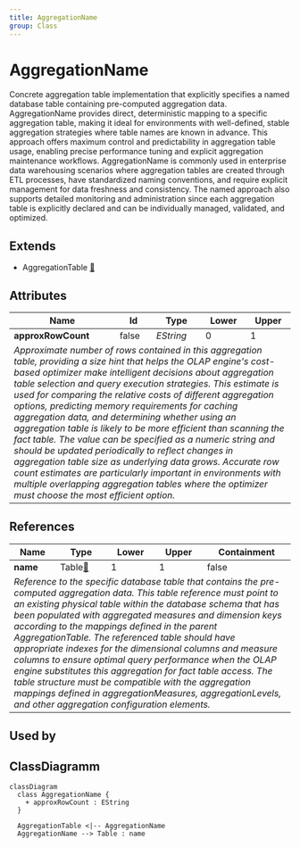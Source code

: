 ```yaml
---
title: AggregationName
group: Class
---
```


# AggregationName<a name="class-aggregationname"></a>

Concrete aggregation table implementation that explicitly specifies a named database table containing pre-computed aggregation data. AggregationName provides direct, deterministic mapping to a specific aggregation table, making it ideal for environments with well-defined, stable aggregation strategies where table names are known in advance. This approach offers maximum control and predictability in aggregation table usage, enabling precise performance tuning and explicit aggregation maintenance workflows. AggregationName is commonly used in enterprise data warehousing scenarios where aggregation tables are created through ETL processes, have standardized naming conventions, and require explicit management for data freshness and consistency. The named approach also supports detailed monitoring and administration since each aggregation table is explicitly declared and can be individually managed, validated, and optimized.
## Extends
- AggregationTable [🔗](./class-AggregationTable)
## Attributes

<table>
  <thead>
    <tr>
      <th>Name</th>
      <th>Id</th>
      <th>Type</th>
      <th>Lower</th>
      <th>Upper</th>
    </tr>
  </thead>
  <tbody>
    <tr>
      <td><strong>approxRowCount</strong></td>
      <td>false</td>
      <td><em>EString</em></td>
      <td>0</td>
      <td>1</td>
    </tr>
    <tr>
      <td colspan="5"><em>Approximate number of rows contained in this aggregation table, providing a size hint that helps the OLAP engine's cost-based optimizer make intelligent decisions about aggregation table selection and query execution strategies. This estimate is used for comparing the relative costs of different aggregation options, predicting memory requirements for caching aggregation data, and determining whether using an aggregation table is likely to be more efficient than scanning the fact table. The value can be specified as a numeric string and should be updated periodically to reflect changes in aggregation table size as underlying data grows. Accurate row count estimates are particularly important in environments with multiple overlapping aggregation tables where the optimizer must choose the most efficient option.</em></td>
    </tr>
  </tbody>
</table>

## References

<table>
  <thead>
    <tr>
      <th>Name</th>
      <th>Type</th>
      <th>Lower</th>
      <th>Upper</th>
      <th>Containment</th>
    </tr>
  </thead>
  <tbody>
    <tr>
      <td><strong>name</strong></td>
      <td>Table<a href="./class-Table">🔗</a></td>
      <td>1</td>
      <td>1</td>
      <td>false</td>
    </tr>
    <tr>
      <td colspan="5"><em>Reference to the specific database table that contains the pre-computed aggregation data. This table reference must point to an existing physical table within the database schema that has been populated with aggregated measures and dimension keys according to the mappings defined in the parent AggregationTable. The referenced table should have appropriate indexes for the dimensional columns and measure columns to ensure optimal query performance when the OLAP engine substitutes this aggregation for fact table access. The table structure must be compatible with the aggregation mappings defined in aggregationMeasures, aggregationLevels, and other aggregation configuration elements.</em></td>
    </tr>
  </tbody>
</table>



## Used by


## ClassDiagramm

```mermaid
classDiagram
  class AggregationName {
    + approxRowCount : EString
  }

  AggregationTable <|-- AggregationName
  AggregationName --> Table : name

```

